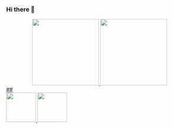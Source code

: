 ### Hi there 👋

<div align = "center"
>
  <a href="https://github.com/GustavoNeneve">
  <img height="180em" src="https://github-readme-stats.vercel.app/api?username=GustavoNeneve&show_icons=true&theme=github_dark&include_all_commits=true&count_private=true"/>
  <img height="180em" src="https://github-readme-stats.vercel.app/api/top-langs/?username=GustavoNeneve&layout=compact&langs_count=7&theme=github_dark"/>
</div>
##
<div aling = "center">
    <img height="80em" src="https://img.shields.io/badge/Unity-100000?style=for-the-badge&logo=unity&logoColor=white">
    <img height = "80em" src ="https://img.shields.io/badge/C%23-239120?style=for-the-badge&logo=c-sharp&logoColor=white">
<!--
**GustavoNeneve/GustavoNeneve** is a ✨ _special_ ✨ repository because its `README.md` (this file) appears on your GitHub profile.

Here are some ideas to get you started:

- 🔭 I’m currently working on ...
- 🌱 I’m currently learning ...
- 👯 I’m looking to collaborate on ...
- 🤔 I’m looking for help with ...
- 💬 Ask me about ...
- 📫 How to reach me: ...
- 😄 Pronouns: ...
- ⚡ Fun fact: ...
-->
